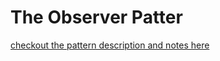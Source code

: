 # The Observer Patter
[checkout the pattern description and notes here](https://github.com/JoanaMota/DesignPatterns/wiki/The-Observer-Pattern)
